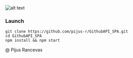 ![alt text](https://github.com/pijus-r/GithubAPI_SPA/blob/master/gif.gif?raw=true)



### Launch
```
git clone https://github.com/pijus-r/GithubAPI_SPA.git
cd GithubAPI_SPA
npm install && npm start
```

@ Pijus Rancevas
